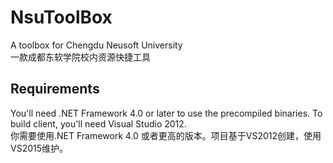 # NsuToolBox
A toolbox for Chengdu Neusoft University 
</br>一款成都东软学院校内资源快捷工具

## Requirements
You'll need .NET Framework 4.0 or later to use the precompiled binaries. To build client, you'll need Visual Studio 2012.
</br>你需要使用.NET Framework 4.0 或者更高的版本。项目基于VS2012创建，使用VS2015维护。


